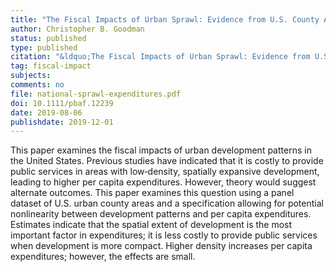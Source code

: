```yaml
---
title: "The Fiscal Impacts of Urban Sprawl: Evidence from U.S. County Areas"
author: Christopher B. Goodman
status: published
type: published
citation: "&ldquo;The Fiscal Impacts of Urban Sprawl: Evidence from U.S. County Areas.&rdquo; <em>Public Budgeting &amp; Finance</em> 39 (4): 3-27."
tag: fiscal-impact
subjects:
comments: no
file: national-sprawl-expenditures.pdf
doi: 10.1111/pbaf.12239
date: 2019-08-06
publishdate: 2019-12-01
---
```


This paper examines the fiscal impacts of urban development patterns in the United States. Previous studies have indicated that it is costly to provide public services in areas with low‐density, spatially expansive development, leading to higher per capita expenditures. However, theory would suggest alternate outcomes. This paper examines this question using a panel dataset of U.S. urban county areas and a specification allowing for potential nonlinearity between development patterns and per capita expenditures. Estimates indicate that the spatial extent of development is the most important factor in expenditures; it is less costly to provide public services when development is more compact. Higher density increases per capita expenditures; however, the effects are small.
